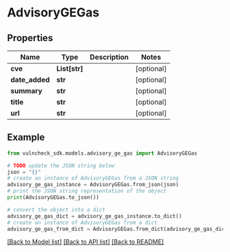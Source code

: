 # AdvisoryGEGas


## Properties

Name | Type | Description | Notes
------------ | ------------- | ------------- | -------------
**cve** | **List[str]** |  | [optional] 
**date_added** | **str** |  | [optional] 
**summary** | **str** |  | [optional] 
**title** | **str** |  | [optional] 
**url** | **str** |  | [optional] 

## Example

```python
from vulncheck_sdk.models.advisory_ge_gas import AdvisoryGEGas

# TODO update the JSON string below
json = "{}"
# create an instance of AdvisoryGEGas from a JSON string
advisory_ge_gas_instance = AdvisoryGEGas.from_json(json)
# print the JSON string representation of the object
print(AdvisoryGEGas.to_json())

# convert the object into a dict
advisory_ge_gas_dict = advisory_ge_gas_instance.to_dict()
# create an instance of AdvisoryGEGas from a dict
advisory_ge_gas_from_dict = AdvisoryGEGas.from_dict(advisory_ge_gas_dict)
```
[[Back to Model list]](../README.md#documentation-for-models) [[Back to API list]](../README.md#documentation-for-api-endpoints) [[Back to README]](../README.md)


